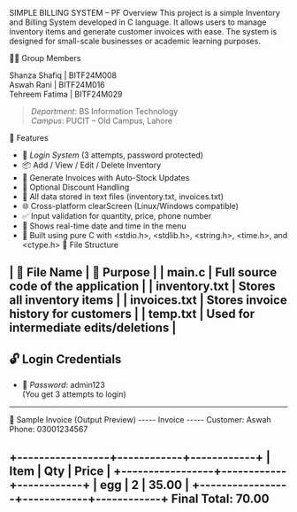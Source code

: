
SIMPLE BILLING SYSTEM – PF 
Overview
This project is a simple Inventory and Billing System developed in C language. It allows users to manage inventory items and generate customer invoices with ease. The system is designed for small-scale businesses or academic learning purposes.

👩‍💻 Group Members

Shanza Shafiq  | BITF24M008        
Aswah Rani     | BITF24M016        
Tehreem Fatima   | BITF24M029        
> *Department*: BS Information Technology  
> *Campus*: PUCIT – Old Campus, Lahore

🌟 Features
- 🔐 *Login System* (3 attempts, password protected)
- 📦 Add / View / Edit / Delete Inventory
- 🧾 Generate Invoices with Auto-Stock Updates
- 💸 Optional Discount Handling
- 📝 All data stored in text files (inventory.txt, invoices.txt)
- 🌐 Cross-platform clearScreen (Linux/Windows compatible)
- ✅ Input validation for quantity, price, phone number
- 📆 Shows real-time date and time in the menu
- 🧠 Built using pure C with <stdio.h>, <stdlib.h>, <string.h>, <time.h>, and <ctype.h>
 📁 File Structure

| 📄 File Name        | 📌 Purpose                             |
| main.c            | Full source code of the application     |
| inventory.txt     | Stores all inventory items              |
| invoices.txt      | Stores invoice history for customers    |
| temp.txt          | Used for intermediate edits/deletions   |
---
## 🔓 Login Credentials
- 🔑 *Password*: admin123  
(You get 3 attempts to login)
---
🧾 Sample Invoice (Output Preview)
----- Invoice -----
Customer: Aswah 
Phone: 03001234567

+-----------------+------------+------------+
| Item            | Qty        | Price      |
+-----------------+------------+------------+
| egg        | 2          | 35.00      |
+-----------------+------------+------------+
Final Total: 70.00
------------------------------

